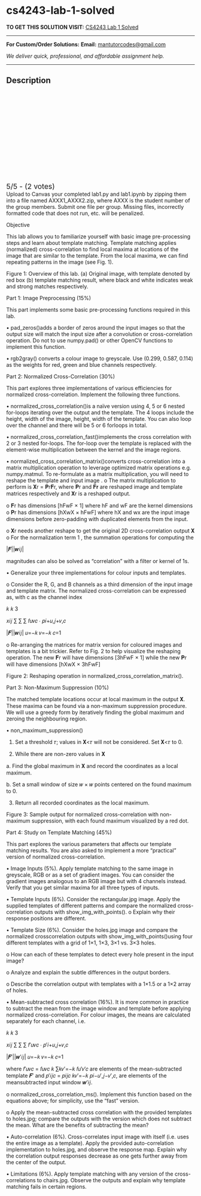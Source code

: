 # cs4243-lab-1-solved
**TO GET THIS SOLUTION VISIT:** [CS4243 Lab 1 Solved](https://mantutor.com/product/cs4243-instructions-solved-5/)


---

**For Custom/Order Solutions:** **Email:** mantutorcodes@gmail.com  

*We deliver quick, professional, and affordable assignment help.*

---

<h2>Description</h2>



<div class="kk-star-ratings kksr-auto kksr-align-center kksr-valign-top" data-payload="{&quot;align&quot;:&quot;center&quot;,&quot;id&quot;:&quot;113851&quot;,&quot;slug&quot;:&quot;default&quot;,&quot;valign&quot;:&quot;top&quot;,&quot;ignore&quot;:&quot;&quot;,&quot;reference&quot;:&quot;auto&quot;,&quot;class&quot;:&quot;&quot;,&quot;count&quot;:&quot;2&quot;,&quot;legendonly&quot;:&quot;&quot;,&quot;readonly&quot;:&quot;&quot;,&quot;score&quot;:&quot;5&quot;,&quot;starsonly&quot;:&quot;&quot;,&quot;best&quot;:&quot;5&quot;,&quot;gap&quot;:&quot;4&quot;,&quot;greet&quot;:&quot;Rate this product&quot;,&quot;legend&quot;:&quot;5\/5 - (2 votes)&quot;,&quot;size&quot;:&quot;24&quot;,&quot;title&quot;:&quot;CS4243 Lab 1 Solved&quot;,&quot;width&quot;:&quot;138&quot;,&quot;_legend&quot;:&quot;{score}\/{best} - ({count} {votes})&quot;,&quot;font_factor&quot;:&quot;1.25&quot;}">

<div class="kksr-stars">

<div class="kksr-stars-inactive">
            <div class="kksr-star" data-star="1" style="padding-right: 4px">


<div class="kksr-icon" style="width: 24px; height: 24px;"></div>
        </div>
            <div class="kksr-star" data-star="2" style="padding-right: 4px">


<div class="kksr-icon" style="width: 24px; height: 24px;"></div>
        </div>
            <div class="kksr-star" data-star="3" style="padding-right: 4px">


<div class="kksr-icon" style="width: 24px; height: 24px;"></div>
        </div>
            <div class="kksr-star" data-star="4" style="padding-right: 4px">


<div class="kksr-icon" style="width: 24px; height: 24px;"></div>
        </div>
            <div class="kksr-star" data-star="5" style="padding-right: 4px">


<div class="kksr-icon" style="width: 24px; height: 24px;"></div>
        </div>
    </div>

<div class="kksr-stars-active" style="width: 138px;">
            <div class="kksr-star" style="padding-right: 4px">


<div class="kksr-icon" style="width: 24px; height: 24px;"></div>
        </div>
            <div class="kksr-star" style="padding-right: 4px">


<div class="kksr-icon" style="width: 24px; height: 24px;"></div>
        </div>
            <div class="kksr-star" style="padding-right: 4px">


<div class="kksr-icon" style="width: 24px; height: 24px;"></div>
        </div>
            <div class="kksr-star" style="padding-right: 4px">


<div class="kksr-icon" style="width: 24px; height: 24px;"></div>
        </div>
            <div class="kksr-star" style="padding-right: 4px">


<div class="kksr-icon" style="width: 24px; height: 24px;"></div>
        </div>
    </div>
</div>


<div class="kksr-legend" style="font-size: 19.2px;">
            5/5 - (2 votes)    </div>
    </div>
Upload to Canvas your completed lab1.py and lab1.ipynb by zipping them into a file named AXXX1_AXXX2.zip, where AXXX is the student number of the group members. Submit one file per group. Missing files, incorrectly formatted code that does not run, etc. will be penalized.

Objective

This lab allows you to familiarize yourself with basic image pre-processing steps and learn about template matching. Template matching applies (normalized) cross-correlation to find local maxima at locations of the image that are similar to the template. From the local maxima, we can find repeating patterns in the image (see Fig. 1).

Figure 1: Overview of this lab. (a) Original image, with template denoted by red box (b) template matching result, where black and white indicates weak and strong matches respectively.

Part 1: Image Preprocessing (15%)

This part implements some basic pre-processing functions required in this lab.

• pad_zeros()adds a border of zeros around the input images so that the output size will match the input size after a convolution or cross-correlation operation. Do not to use numpy.pad() or other OpenCV functions to implement this function.

• rgb2gray() converts a colour image to greyscale. Use (0.299, 0.587, 0.114) as the weights for red, green and blue channels respectively.

Part 2: Normalized Cross-Correlation (30%)

This part explores three implementations of various efficiencies for normalized cross-correlation. Implement the following three functions.

• normalized_cross_correlation()is a naïve version using 4, 5 or 6 nested for-loops iterating over the output and the template. The 4 loops include the height, width of the image, height, width of the template. You can also loop over the channel and there will be 5 or 6 forloops in total.

• normalized_cross_correlation_fast()implements the cross correlation with 2 or 3 nested for-loops. The for-loop over the template is replaced with the element-wise multiplication between the kernel and the image regions.

• normalized_cross_correlation_matrix()converts cross-correlation into a matrix multiplication operation to leverage optimized matrix operations e.g. numpy.matmul. To re-formulate as a matrix multiplication, you will need to reshape the template and input image . o The matrix multiplication to perform is 𝐗r = 𝐏r𝐅r, where 𝐏r and 𝐅𝐫 are reshaped image and template matrices respectively and 𝐗r is a reshaped output.

o 𝐅r has dimensions [hFwF × 1] where hF and wF are the kernel dimensions o 𝐏r has dimensions [hXwX × hFwF] where hX and wx are the input image dimensions before zero-padding with duplicated elements from the input.

o 𝐗r needs another reshape to get the original 2D cross-correlation output 𝐗 o For the normalization term 1 , the summation operations for computing the

|𝑭||𝒘𝑖𝑗|

magnitudes can also be solved as “correlation” with a filter or kernel of 1s.

• Generalize your three implementations for colour inputs and templates.

o Consider the R, G, and B channels as a third dimension of the input image and template matrix. The normalized cross-correlation can be expressed as, with c as the channel index

𝑘 𝑘 3

𝑥𝑖𝑗 ∑ ∑ ∑ 𝑓𝑢𝑣𝑐 ∙ 𝑝𝑖+𝑢,𝑗+𝑣,𝑐

|𝑭||𝒘𝑖𝑗| 𝑢=−𝑘 𝑣=−𝑘 𝑐=1

o Re-arranging the matrices for matrix version for coloured images and templates is a bit trickier. Refer to Fig. 2 to help visualize the reshaping operation. The new 𝐅r will have dimensions [3hFwF × 1] while the new 𝐏r will have dimensions [hXwX × 3hFwF]

Figure 2: Reshaping operation in normalized_cross_correlation_matrix().

Part 3: Non-Maximum Suppression (10%)

The matched template locations occur at local maximum in the output 𝐗. These maxima can be found via a non-maximum suppression procedure. We will use a greedy form by iteratively finding the global maximum and zeroing the neighbouring region.

• non_maximum_suppression()

1. Set a threshold 𝜏; values in 𝐗&lt;𝜏 will not be considered. Set 𝐗&lt;𝜏 to 0.

2. While there are non-zero values in 𝐗

a. Find the global maximum in 𝐗 and record the coordinates as a local maximum.

b. Set a small window of size 𝑤 × 𝑤 points centered on the found maximum to 0.

3. Return all recorded coordinates as the local maximum.

Figure 3: Sample output for normalized cross-correlation with non-maximum suppression, with each found maximum visualized by a red dot.

Part 4: Study on Template Matching (45%)

This part explores the various parameters that affects our template matching results. You are also asked to implement a more “practical” version of normalized cross-correlation.

• Image Inputs (5%). Apply template matching to the same image in greyscale, RGB or as a set of gradient images. You can consider the gradient images analogous to an RGB image but with 4 channels instead. Verify that you get similar maxima for all three types of inputs.

• Template Inputs (6%). Consider the rectangular.jpg image. Apply the supplied templates of different patterns and compare the normalized cross-correlation outputs with show_img_with_points(). o Explain why their response positions are different.

• Template Size (6%). Consider the holes.jpg image and compare the normalized crosscorrelation outputs with show_img_with_points()using four different templates with a grid of 1×1, 1×3, 3×1 vs. 3×3 holes.

o How can each of these templates to detect every hole present in the input image?

o Analyze and explain the subtle differences in the output borders.

o Describe the correlation output with templates with a 1×1.5 or a 1×2 array of holes.

• Mean-subtracted cross correlation (16%). It is more common in practice to subtract the mean from the image window and template before applying normalized cross-correlation. For colour images, the means are calculated separately for each channel, i.e.

𝑘 𝑘 3

𝑥𝑖𝑗 ∑ ∑ ∑ 𝑓′𝑢𝑣𝑐 ∙ 𝑝′𝑖+𝑢,𝑗+𝑣,𝑐

|𝑭′||𝒘′𝑖𝑗| 𝑢=−𝑘 𝑣=−𝑘 𝑐=1

where 𝑓′𝑢𝑣𝑐 = 𝑓𝑢𝑣𝑐 𝑘 ∑𝑘𝑣′=−𝑘 𝑓𝑢′𝑣′𝑐 are elements of the mean-subtracted template 𝑭′ and 𝑝′𝑖𝑗𝑐 = 𝑝𝑖𝑗𝑐 𝑘𝑣′=−𝑘 𝑝𝑖−𝑢′,𝑗−𝑣′,𝑐, are elements of the meansubtracted input window 𝒘′𝑖𝑗.

o normalized_cross_correlation_ms(). Implement this function based on the equations above; for simplicity, use the “fast” version.

o Apply the mean-subtracted cross correlation with the provided templates to holes.jpg; compare the outputs with the version which does not subtract the mean. What are the benefits of subtracting the mean?

• Auto-correlation (6%). Cross-correlates input image with itself (i.e. uses the entire image as a template). Apply the provided auto-correlation implementation to holes.jpg, and observe the response map. Explain why the correlation output responses decrease as one gets further away from the center of the output.

• Limitations (6%). Apply template matching with any version of the cross-correlations to chairs.jpg. Observe the outputs and explain why template matching fails in certain regions.
